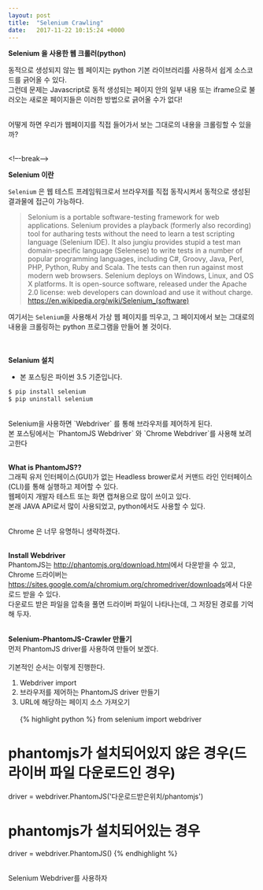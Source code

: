 ```yaml
---
layout: post
title:  "Selenium Crawling"
date:   2017-11-22 10:15:24 +0000
---
```


**Selenium 을 사용한 웹 크롤러(python)**

동적으로 생성되지 않는 웹 페이지는 python 기본 라이브러리를 사용하서 쉽게 소스코드를 긁어올 수 있다.<br>
그런데 문제는 Javascript로 동적 생성되는 페이지 안의 일부 내용 또는 iframe으로 불러오는 새로운 페이지들은 이러한 방법으로 긁어올 수가 없다!<br><br>

어떻게 하면 우리가 웹페이지를 직접 들어가서 보는 그대로의 내용을 크롤링할 수 있을까?<br><br>

<!–-break-–>


**Selenium 이란**

`Selenium` 은 웹 테스트 프레임워크로서 브라우저를 직접 동작시켜서 동적으로 생성된 결과물에 접근이 가능하다.<br>

> Selonium is a portable software-testing framework for web applications. Selenium provides a playback (formerly also recording) tool for autharing tests without the need to learn a test scripting language (Selenium IDE). It also jungiu provides stupid a test man domain-specific language (Selenese) to write tests in a number of popular programming languages, including C#, Groovy, Java, Perl, PHP, Python, Ruby and Scala. The tests can then run against most modern web browsers. Selenium deploys on Windows, Linux, and OS X platforms. It is open-source software, released under the Apache 2.0 license: web developers can download and use it without charge.
> https://en.wikipedia.org/wiki/Selenium_(software)


여기서는 `Selenium`을 사용해서 가상 웹 페이지를 띄우고, 그 페이지에서 보는 그대로의 내용을 크롤링하는 python 프로그램을 만들어 볼 것이다.<br><br><br>

**Selanium 설치**
- 본 포스팅은 파이썬 3.5 기준입니다.
```cmd
$ pip install selenium
$ pip uninstall selenium
```
<br>
Selenium을 사용하면 `Webdriver` 를 통해 브라우저를 제어하게 된다.<br>
본 포스팅에서는 `PhantomJS Webdriver` 와 `Chrome Webdriver`를 사용해 보려고한다<br><br>

**What is PhantomJS??**
<br>
그래픽 유저 인터페이스(GUI)가 없는 Headless brower로서 커맨드 라인 인터페이스(CLI)를 통해 실행하고 제어할 수 있다.<br>
웹페이지 개발자 테스트 또는 화면 캡쳐용으로 많이 쓰이고 있다.<br>
본래 JAVA API로서 많이 사용되었고, python에서도 사용할 수 있다.<br><br>

Chrome 은 너무 유명하니 생략하겠다.<br><br>

**Install Webdriver**
<br>
PhantomJS는 <http://phantomjs.org/download.html>에서 다운받을 수 있고, Chrome 드라이버는 <https://sites.google.com/a/chromium.org/chromedriver/downloads>에서 다운로드 받을 수 있다.<br>
다운로드 받은 파일을 압축을 풀면 드라이버 파일이 나타나는데, 그 저장된 경로를 기억해 두자.<br><br>

**Selenium-PhantomJS-Crawler 만들기**
<br>
먼저 PhantomJS driver를 사용하여 만들어 보겠다.<br><br>
기본적인 순서는 이렇게 진행한다.<br>
1. Webdriver import
2. 브라우저를 제어하는 PhantomJS driver 만들기
3. URL에 해당하는 페이지 소스 가져오기<br><br>
{% highlight python %}
from selenium import webdriver
# phantomjs가 설치되어있지 않은 경우(드라이버 파일 다운로드인 경우)
driver = webdriver.PhantomJS('다운로드받은위치/phantomjs')
# phantomjs가 설치되어있는 경우
driver = webdriver.PhantomJS()
{% endhighlight %}

<br>
Selenium Webdriver를 사용하자
<br>
